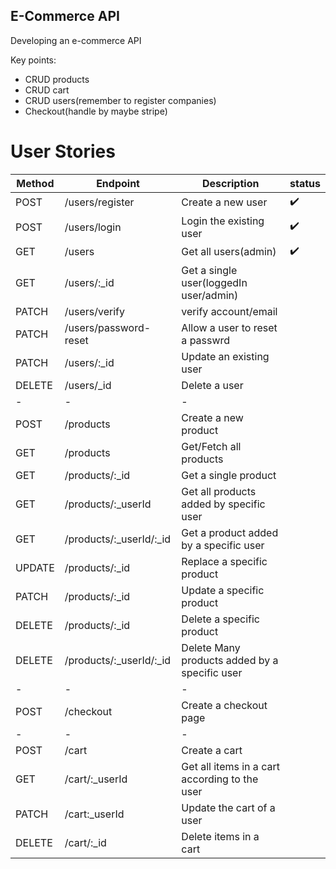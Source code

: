 ## E-Commerce API
Developing an e-commerce API

Key points:
- CRUD products
- CRUD cart
- CRUD users(remember to register companies)
- Checkout(handle by maybe stripe)

# User Stories
| Method | Endpoint | Description| status | 
| ------- | ------ | ------ | ----- | 
| POST | /users/register | Create a new user | ✔️ | 
| POST | /users/login | Login the existing user | ✔️ |
| GET | /users | Get all users(admin) | ✔️ |
| GET | /users/:_id | Get a single user(loggedIn user/admin)
| PATCH | /users/verify | verify account/email |
| PATCH | /users/password-reset | Allow a user to reset a passwrd| 
| PATCH | /users/:_id | Update an existing user | 
| DELETE | /users/_id | Delete a user |
| - | - | - |
| POST | /products | Create a new product |
| GET | /products | Get/Fetch all products |
| GET | /products/:_id | Get a single product |
| GET |/products/:_userId | Get all products added by specific user |
| GET | /products/:_userId/:_id | Get a product added by a specific user |
| UPDATE | /products/:_id | Replace a specific product | 
| PATCH | /products/:_id | Update a specific product |
| DELETE | /products/:_id | Delete a specific product |
| DELETE | /products/:_userId/:_id | Delete Many products added by a specific user |
| - | - | - |
| POST | /checkout | Create a checkout page |
| - | - | - |
| POST | /cart | Create a cart |
| GET | /cart/:_userId | Get all items in a cart according to the user |
| PATCH | /cart:_userId | Update the cart of a user |
| DELETE | /cart/:_id | Delete items in a cart
